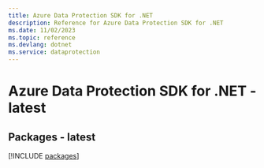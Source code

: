 ```yaml
---
title: Azure Data Protection SDK for .NET
description: Reference for Azure Data Protection SDK for .NET
ms.date: 11/02/2023
ms.topic: reference
ms.devlang: dotnet
ms.service: dataprotection
---
```

# Azure Data Protection SDK for .NET - latest
## Packages - latest
[!INCLUDE [packages](data-protection-index.md)]